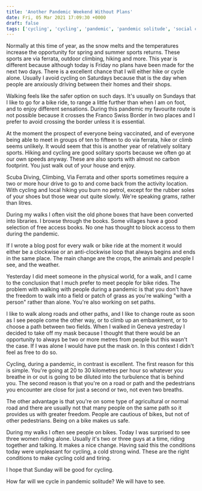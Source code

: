 ```yaml
---
title: 'Another Pandemic Weekend Without Plans'
date: Fri, 05 Mar 2021 17:09:30 +0000
draft: false
tags: ['cycling', 'cycling', 'pandemic', 'pandemic solitude', 'social conscience', 'sports', 'Swiss walks', 'walking']
---
```


Normally at this time of year, as the snow melts and the temperatures increase the opportunity for spring and summer sports returns. These sports are via ferrata, outdoor climbing, hiking and more. This year is different because although today is Friday no plans have been made for the next two days. There is a excellent chance that I will either hike or cycle alone. Usually I avoid cycling on Saturdays because that is the day when people are anxiously driving between their homes and their shops.

Walking feels like the safer option on such days. It's usually on Sundays that I like to go for a bike ride, to range a little further than when I am on foot, and to enjoy different sensations. During this pandemic my favourite route is not possible because it crosses the Franco Swiss Border in two places and I prefer to avoid crossing the border unless it is essential.

At the moment the prospect of everyone being vaccinated, and of everyone being able to meet in groups of ten to fifteen to do via ferrata, hike or climb seems unlikely. It would seem that this is another year of relatively solitary sports. Hiking and cycling are good solitary sports because we often go at our own speeds anyway. These are also sports with almost no carbon footprint. You just walk out of your house and enjoy.

Scuba Diving, Climbing, Via Ferrata and other sports sometimes require a two or more hour drive to go to and come back from the activity location. With cycling and local hiking you burn no petrol, except for the rubber soles of your shoes but those wear out quite slowly. We're speaking grams, rather than litres.

During my walks I often visit the old phone boxes that have been converted into libraries. I browse through the books. Some villages have a good selection of free access books. No one has thought to block access to them during the pandemic.

If I wrote a blog post for every walk or bike ride at the moment it would either be a clockwise or an anti-clockwise loop that always begins and ends in the same place. The main change are the crops, the animals and people I see, and the weather.

Yesterday I did meet someone in the physical world, for a walk, and I came to the conclusion that I much prefer to meet people for bike rides. The problem with walking with people during a pandemic is that you don't have the freedom to walk into a field or patch of grass as you're walking "with a person" rather than alone. You're also working on set paths.

I like to walk along roads and other paths, and I like to change route as soon as I see people come the other way, or to climb up an embankment, or to choose a path between two fields. When I walked in Geneva yestreday I decided to take off my mask because I thought that there would be an opportunity to always be two or more metres from people but this wasn't the case. If I was alone I would have put the mask on. In this context I didn't feel as free to do so.

Cycling, during a pandemic, in contrast is excellent. The first reason for this is simple. You're going at 20 to 30 kilometres per hour so whatever you breathe in or out is going to be diluted into the turbulence that is behind you. The second reason is that you're on a road or path and the pedestrians you encounter are close for just a second or two, not even two breaths.

The other advantage is that you're on some type of agricultural or normal road and there are usually not that many people on the same path so it provides us with greater freedom. People are cautious of bikes, but not of other pedestrians. Being on a bike makes us safe.

During my walks I often see people on bikes. Today I was surprised to see three women riding alone. Usually it's two or three guys at a time, riding together and talking. It makes a nice change. Having said this the conditions today were unpleasant for cycling, a cold strong wind. These are the right conditions to make cycling cold and tiring.

I hope that Sunday will be good for cycling.

How far will we cycle in pandemic solitude? We will have to see.